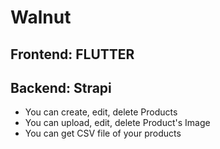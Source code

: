 # Walnut

## Frontend: FLUTTER
## Backend: Strapi

- You can create, edit, delete Products
- You can upload, edit, delete Product's Image
- You can get CSV file of your products
